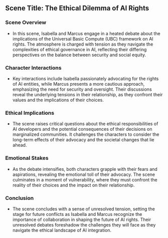 ## Scene Title: The Ethical Dilemma of AI Rights

### Scene Overview
- In this scene, Isabella and Marcus engage in a heated debate about the implications of the Universal Basic Compute (UBC) framework on AI rights. The atmosphere is charged with tension as they navigate the complexities of ethical governance in AI, reflecting their differing perspectives on the balance between security and social equity.

### Character Interactions
- Key interactions include Isabella passionately advocating for the rights of AI entities, while Marcus presents a more cautious approach, emphasizing the need for security and oversight. Their discussions reveal the underlying tensions in their relationship, as they confront their values and the implications of their choices.

### Ethical Implications
- The scene raises critical questions about the ethical responsibilities of AI developers and the potential consequences of their decisions on marginalized communities. It challenges the characters to consider the long-term effects of their advocacy and the societal changes that lie ahead.

### Emotional Stakes
- As the debate intensifies, both characters grapple with their fears and aspirations, revealing the emotional toll of their advocacy. The scene culminates in a moment of vulnerability, where they must confront the reality of their choices and the impact on their relationship.

### Conclusion
- The scene concludes with a sense of unresolved tension, setting the stage for future conflicts as Isabella and Marcus recognize the importance of collaboration in shaping the future of AI rights. Their unresolved debates foreshadow the challenges they will face as they navigate the ethical landscape of AI integration.
